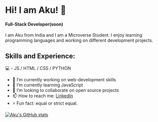 # Hi! I am Aku! 👋 

#### Full-Stack Developer(soon)

I am Aku from India and I am a Microverse Student. I enjoy learning programming languages and working on different development projects.

## Skills and Experience:

💻 - JS / HTML / CSS / PYTHON


- 🔭 I’m currently working on web-development skills
- 🌱 I’m currently learning JavaScript
- 👯 I’m looking to collaborate on open source projects
- 📫 How to reach me: [LinkedIn](https://www.linkedin.com/in/akbar-khan-b57709182/)
- ⚡ Fun fact: equal or strict equal.

[![Aku's GitHub stats](https://github-readme-stats.vercel.app/api?username=aakbarkhan)](https://github.com/anuraghazra/github-readme-stats)


